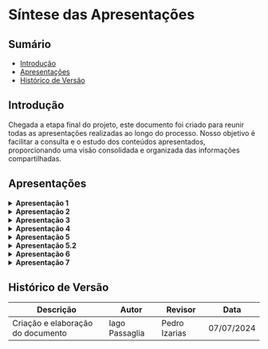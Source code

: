 # Síntese das Apresentações

## Sumário
- [Introdução](#introdução)
- [Apresentações](#apresentações)
- [Histórico de Versão](#histórico-de-versão)

## Introdução
Chegada a etapa final do projeto, este documento foi criado para reunir todas as apresentações realizadas ao longo do processo. Nosso objetivo é facilitar a consulta e o estudo dos conteúdos apresentados, proporcionando uma visão consolidada e organizada das informações compartilhadas.

## Apresentações

<details>

<summary size="20"><b> Apresentação 1 </b></summary>

**Vídeo 1: Apresentação 1**

<iframe width="1082" height="390" src="https://www.youtube.com/embed/VV7DhPEaTw4?list=PL8iuGQf0VOAG6vZcaa15KTLHQfrdyMldr" title="Requisitos de software Apresentação 01 - grupo 02" frameborder="0" allow="accelerometer; autoplay; clipboard-write; encrypted-media; gyroscope; picture-in-picture; web-share" referrerpolicy="strict-origin-when-cross-origin" allowfullscreen></iframe>

<br>

Fonte: [Caio Mesquita](https://www.youtube.com/embed/VV7DhPEaTw4?list=PL8iuGQf0VOAG6vZcaa15KTLHQfrdyMldr)

**Tabela 1: Participantes**

| Participante |
|----------------|
| Breno Alexandre  |
| Bruno Araujo  |
| Caio Mesquita |
| Iago Passaglia |
| Larissa Stéfane |
| Luana Medeiros |
| Pedro Izarias |

</details>


<details>

<summary size="20"><b> Apresentação 2 </b></summary>


**Vídeo 2: Apresentação 2**

<iframe width="1082" height="390" src="https://www.youtube.com/embed/OS4mE7wQ69U" title="Requisitos de software Apresentação 02 - G02" frameborder="0" allow="accelerometer; autoplay; clipboard-write; encrypted-media; gyroscope; picture-in-picture; web-share" referrerpolicy="strict-origin-when-cross-origin" allowfullscreen></iframe>

<br>

Fonte: [Caio Mesquita](https://www.youtube.com/embed/OS4mE7wQ69U)

**Tabela 2: Participantes**


| Participante |
|----------------|
| Breno Alexandre  |
| Bruno Araujo  |
| Caio Mesquita |
| Iago Passaglia |
| Larissa Stéfane |
| Luana Medeiros |
| Pedro Izarias |

</details>


<details>

<summary size="20"><b> Apresentação 3 </b></summary>


**Vídeo 3: Apresentação 3**

<iframe width="1082" height="390" src="https://www.youtube.com/embed/eaOcepLLWQ0" title="Requisitos de Software/Grupo 2/Carteira de Trabalho Digital - Apresentação 3/Modelagem de Requisitos" frameborder="0" allow="accelerometer; autoplay; clipboard-write; encrypted-media; gyroscope; picture-in-picture; web-share" referrerpolicy="strict-origin-when-cross-origin" allowfullscreen></iframe>

<br>

Fonte: [Breno Alexandre](https://www.youtube.com/embed/eaOcepLLWQ0)

**Tabela 3: Participantes**


| Participante |
|----------------|
| Breno Alexandre  |
| Bruno Araujo  |
| Caio Mesquita |
| Iago Passaglia |
| Larissa Stéfane |
| Luana Medeiros |
| Pedro Izarias |

</details>

<details>

<summary size="20"><b> Apresentação 4 </b></summary>


**Vídeo 4: Apresentação 4**

<iframe width="1082" height="390" src="https://www.youtube.com/embed/SbHzTJMtYq8" title="Apresentação 04 Requisitos Grupo 2 Modelagem ágil 2024.1" frameborder="0" allow="accelerometer; autoplay; clipboard-write; encrypted-media; gyroscope; picture-in-picture; web-share" referrerpolicy="strict-origin-when-cross-origin" allowfullscreen></iframe>

<br>

Fonte: [Caio Mesquita](https://www.youtube.com/embed/SbHzTJMtYq8)


**Tabela 4: Participantes**


| Participante |
|----------------|
| Breno Alexandre  |
| Bruno Araujo  |
| Caio Mesquita |
| Iago Passaglia |
| Larissa Stéfane |
| Luana Medeiros |
| Pedro Izarias |

</details>

<details>

<summary size="20"><b> Apresentação 5 </b></summary>


**Vídeo 5: Apresentação 5.1**

<iframe width="1082" height="546" src="https://www.youtube.com/embed/sxWY3id4dRw" title="Entrega 5 - Grupo 2 REQUISITOS DE SOFTWARE" frameborder="0" allow="accelerometer; autoplay; clipboard-write; encrypted-media; gyroscope; picture-in-picture; web-share" referrerpolicy="strict-origin-when-cross-origin" allowfullscreen></iframe>

<br>

Fonte: [Iago Passaglia](https://www.youtube.com/embed/sxWY3id4dRw)


**Tabela 5: Participantes**


| Participante |
|----------------|
| Breno Alexandre  |
| Bruno Araujo  |
| Caio Mesquita |
| Iago Passaglia |
| Larissa Stéfane |
| Luana Medeiros |
| Pedro Izarias |

</details>

<details>

<summary size="20"><b> Apresentação 5.2 </b></summary>


**Vídeo 6: Apresentação 5.2**

<iframe width="1082" height="718" src="https://www.youtube.com/embed/HJ2exydNFkE" title="Requisitos de Software - Apresentação etapa 5.2 - Verificação e Validação II" frameborder="0" allow="accelerometer; autoplay; clipboard-write; encrypted-media; gyroscope; picture-in-picture; web-share" referrerpolicy="strict-origin-when-cross-origin" allowfullscreen></iframe>

<br>

Fonte: [Breno Alexandre](https://www.youtube.com/embed/HJ2exydNFkE)


**Tabela 6: Participantes**


| Participante |
|----------------|
| Breno Alexandre  |
| Bruno Araujo  |
| Caio Mesquita |
| Iago Passaglia |
| Larissa Stéfane |
| Pedro Izarias |

</details>

<details>

<summary size="20"><b> Apresentação 6 </b></summary>


**Vídeo 7: Apresentação 6**

<iframe width="1082" height="390" src="https://www.youtube.com/embed/olP18-WL2Os" title="Entrega 6 - Pós Rastreabilidade - Grupo 2" frameborder="0" allow="accelerometer; autoplay; clipboard-write; encrypted-media; gyroscope; picture-in-picture; web-share" referrerpolicy="strict-origin-when-cross-origin" allowfullscreen></iframe>

<br>

Fonte: [Iago Passaglia](https://www.youtube.com/embed/olP18-WL2Os)


**Tabela 7: Participantes**


| Participante |
|----------------|
| Breno Alexandre  |
| Bruno Araujo  |
| Caio Mesquita |
| Iago Passaglia |
| Larissa Stéfane |
| Luana Medeiros |
| Pedro Izarias |

</details>

<details>

<summary size="20"><b> Apresentação 7 </b></summary>


**Vídeo 8: Apresentação 7**


VIDEO!
<br>

Fonte: []()


**Tabela 8: Participantes**


| Participante |
|----------------|
| Breno Alexandre  |
| Bruno Araujo  |
| Iago Passaglia |
| Larissa Stéfane |
| Luana Medeiros |
| Pedro Izarias |

</details>

## Histórico de Versão

| Descrição                    | Autor | Revisor | Data       |
|------------------------------|-------|---------|------------|
| Criação e elaboração do documento | Iago Passaglia | Pedro Izarias | 07/07/2024 |
